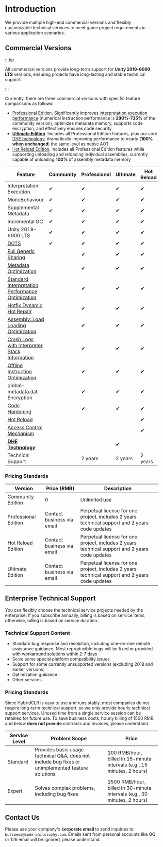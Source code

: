 # Introduction

We provide multiple high-end commercial versions and flexibly customizable technical services to meet game project requirements in various application scenarios.

## Commercial Versions

:::tip

All commercial versions provide long-term support for **Unity 2019-6000 LTS** versions, ensuring projects have long-lasting and stable technical support.

:::

Currently, there are three commercial versions with specific feature comparisons as follows:

- [Professional Edition](./pro/intro.md). Significantly improves [interpretation execution performance](./basicoptimization) (numerical instruction performance is **280%-735%** of the community version), optimizes metadata memory, supports code encryption, and effectively ensures code security
- [**Ultimate Edition**](./ultimate/intro.md). Includes all Professional Edition features, plus our core [DHE technology](./differentialhybridexecution), dramatically improving performance to nearly (**100% when unchanged**) the same level as native AOT
- [Hot Reload Edition](./reload/intro.md). Includes all Professional Edition features while supporting unloading and reloading individual assemblies, currently capable of unloading **100%** of assembly metadata memory

|Feature|Community|Professional|Ultimate|Hot Reload|
|-|-|-|-|-|
|Interpretation Execution|✔|✔|✔|✔|
|MonoBehaviour|✔|✔|✔|✔|
|Supplemental Metadata|✔|✔|✔|✔|
|Incremental GC|✔|✔|✔|✔|
|Unity 2019-6000 LTS|✔|✔|✔|✔|
|[DOTS](../basic/dots)|✔|✔|✔|✔|
|[Full Generic Sharing](./fullgenericsharing)||✔|✔|✔|
|[Metadata Optimization](./metadataoptimization.md)||✔|✔|✔|
|[Standard Interpretation Performance Optimization](./basicoptimization)||✔|✔|✔|
|[Hotfix Dynamic Hot Repair](./hotfix)||✔|✔|✔|
|[Assembly::Load Loading Optimization](./assemblyloadoptimization)||✔|✔|✔|
|[Crash Logs with Interpreter Stack Information](./crashreport)||✔|✔|✔|
|[Offline Instruction Optimization](./advancedoptimization)||✔|✔|✔|
|global-metadata.dat Encryption||✔|✔|✔|
|[Code Hardening](./basicencryption)||✔|✔|✔|
|[Hot Reload](./reload/hotreloadassembly)||||✔|
|[Access Control Mechanism](./accesspolicy)||||✔|
|[**DHE Technology**](./differentialhybridexecution)|||✔||
|Technical Support||2 years|2 years|2 years|

### Pricing Standards


|Version|Price (RMB)|Description|
|-|-|-|
|Community Edition|0|Unlimited use|
|Professional Edition|Contact business via email|Perpetual license for one project, includes 2 years technical support and 2 years code updates|
|Hot Reload Edition|Contact business via email|Perpetual license for one project, includes 2 years technical support and 2 years code updates|
|Ultimate Edition|Contact business via email|Perpetual license for one project, includes 2 years technical support and 2 years code updates|


## Enterprise Technical Support

You can flexibly choose the technical service projects needed by the enterprise. If you subscribe annually, billing is based on service items; otherwise, billing is based on service duration.

### Technical Support Content

- Standard bug response and resolution, including one-on-one remote assistance guidance. Most reproducible bugs will be fixed or provided with workaround solutions within 2-7 days
- Solve some special platform compatibility issues
- Support for some currently unsupported versions (excluding 2018 and earlier versions)
- Optimization guidance
- Other services

### Pricing Standards

Since HybridCLR is easy to use and runs stably, most companies do not require long-term technical support, so we only provide hourly technical support services.
Unused time from a single service session can be retained for future use. To save business costs, hourly billing of 1500 RMB and below **does not provide** contracts and invoices, please understand.

|Service Level|Problem Scope|Price|
|-|-|-|
|Standard|Provides basic usage technical Q&A, does not include bug fixes or unimplemented feature solutions|100 RMB/hour, billed in 15-minute intervals (e.g., 15 minutes, 2 hours)|
|Expert|Solves complex problems, including bug fixes|1500 RMB/hour, billed in 30-minute intervals (e.g., 30 minutes, 2 hours)|


## Contact Us

Please use your company's **corporate email** to send inquiries to `business@code-philosophy.com`. Emails sent from personal accounts like QQ or 126 email will be ignored, please understand.
